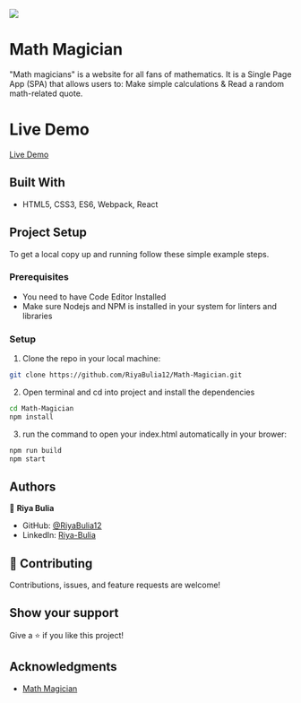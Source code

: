 ![](https://img.shields.io/badge/Microverse-blueviolet)

# Math Magician
"Math magicians" is a website for all fans of mathematics. It is a Single Page App (SPA) that allows users to: Make simple calculations & Read a random math-related quote.

# Live Demo
[Live Demo](https://riyabulia12.github.io/Math-Magician)

## Built With
- HTML5, CSS3, ES6, Webpack, React

## Project Setup
To get a local copy up and running follow these simple example steps.

### Prerequisites

- You need to have Code Editor Installed
- Make sure Nodejs and NPM is installed in your system for linters and libraries

### Setup
1. Clone the repo in your local machine:
```bash
git clone https://github.com/RiyaBulia12/Math-Magician.git
```
2. Open terminal and cd into project and install the dependencies
```bash
cd Math-Magician
npm install
```

3. run the command to open your index.html automatically in your brower:
```bash
npm run build
npm start
```

## Authors

👤 **Riya Bulia**

- GitHub: [@RiyaBulia12](https://github.com/RiyaBulia12)
- LinkedIn: [Riya-Bulia](https://linkedin.com/in/riya-bulia)


## 🤝 Contributing

Contributions, issues, and feature requests are welcome!

## Show your support

Give a ⭐️ if you like this project!

## Acknowledgments
- [Math Magician](https://github.com/microverseinc/curriculum-react-redux/blob/main/math-magicians/sneak_peek.md)
